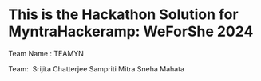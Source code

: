 # This is the Hackathon Solution for MyntraHackeramp: WeForShe 2024

Team Name : TEAMYN

Team: 
Srijita Chatterjee 
Sampriti Mitra
Sneha Mahata

